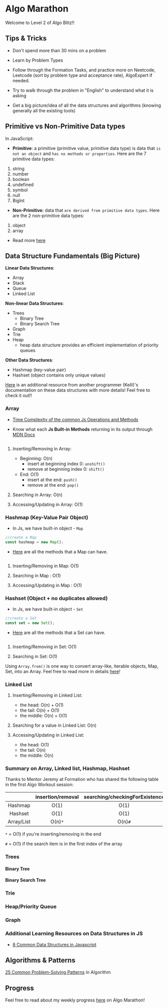 # Algo Marathon

Welcome to Level 2 of Algo Blitz!!

## Tips & Tricks

- Don't spend more than 30 mins on a problem

- Learn by Problem Types

- Follow through the Formation Tasks, and practice more on Neetcode, Leetcode (sort by problem type and acceptance rate), AlgoExpert if needed.

- Try to walk through the problem in "English" to understand what it is asking

- Get a big picture/idea of all the data structures and algorithms (knowing generally all the existing tools)

## Primitive vs Non-Primitive Data types 

In JavaScript: 

- **Primitive**: a primitive (primitive value, primitive data type) is data that `is not an object` and `has no methods or properties`. Here are the 7 primitive data types: 
1. string
2. number
3. boolean
4. undefined 
5. symbol
6. null
7. BigInt

- **Non-Primitive**: data that `are derived from primitive data types`. Here are the 2 non-primitive data types: 
1. object
2. array 

- Read more [here](https://www.geeksforgeeks.org/primitive-and-non-primitive-data-types-in-javascript/)

## Data Structure Fundamentals (Big Picture)

**Linear Data Structures**: 
- Array
- Stack 
- Queue
- Linked List 

**Non-linear Data Structures**: 
- Trees 
    - Binary Tree
    - Binary Search Tree
- Graph     
- Trie 
- Heap
    - heap data structure provides an efficient implementation of priority queues

**Other Data Structures**: 
- Hashmap (key-value pair)
- Hashset (object contains only unique values)

[Here](https://github.com/KellzCodes/python/tree/main/data-structures#data-structures) is an additional resource from another programmer (Kelli)'s documentation on these data structures with more details! Feel free to check it out!! 

### Array 

- [Time Complexity of the common Js Operations and Methods](https://medium.com/@ashfaqueahsan61/time-complexities-of-common-array-operations-in-javascript-c11a6a65a168)

- Know what each **Js Built-in Methods** returning in its output through [MDN Docs](https://developer.mozilla.org/en-US/docs/Web/JavaScript/Reference/Global_Objects/Array)

```js

```

1. Inserting/Removing in Array:  
    - Beginning: O(n)
        - insert at beginning index 0: `unshift()`
        - remove at beginning index 0: `shift()`
    - End: O(1)
        - insert at the end: `push()`
        - remove at the end: `pop()`

2. Searching in Array: O(n)

3. Accessing/Updating in Array: O(1)

### Hashmap (Key-Value Pair Object)
- In Js, we have built-in object - `Map`

```js
//create a Map
const hashmap = new Map(); 
```
- [Here](https://developer.mozilla.org/en-US/docs/Web/JavaScript/Reference/Global_Objects/Map) are all the methods that a Map can have.

```js

```

1. Inserting/Removing in Map: O(1)

2. Searching in Map : O(1)

3. Accessing/Updating in Map : O(1)


### Hashset (Object + no duplicates allowed)
- In Js, we have built-in object - `Set`

```js
//create a Set
const set = new Set(); 
```
- [Here](https://developer.mozilla.org/en-US/docs/Web/JavaScript/Reference/Global_Objects/Map) are all the methods that a Set can have.

```js

```

1. Inserting/Removing in Set: O(1)

2. Searching in Set: O(1)

<!-- 3. Accessing/Updating in Set: O(1) ? -->


Using `Array.from()` is one way to convert array-like, iterable objects, Map, Set, into an Array. Feel free to read more in details [here](https://attacomsian.com/blog/javascript-array-from)!


### Linked List 

1. Inserting/Removing in Linked List:
    - the head: O(n) + O(1)
    - the tail: O(n) + O(1)
    - the middle: O(n) + O(1)

2. Searching for a value in Linked List: O(n)

3. Accessing/Updating in Linked List: 
    - the head: O(1)
    - the tail: O(n)
    - the middle: O(n)

### Summary on Array, Linked list, Hashmap, Hashset

Thanks to Mentor Jeremy at Formation who has shared the following table in the first Algo Workout session: 

|  | insertion/removal   | searching/checkingForExistence  | accessing/updating/getValue  | 
| :-----: | :-: | :-: | :-: | 
| Hashmap | O(1)  | O(1)  | O(1)  | 
| Hashset | O(1)  | O(1)  | ? | 
| Array/List |  O(n)`*` | O(n)`#`  | O(1)  | 

`*` = O(1) if you're inserting/removing in the end

`#` = O(1) if the search item is in the first index of the array 

### Trees 

#### Binary Tree 

#### Binary Search Tree 

### Trie

### Heap/Priority Queue

### Graph

### Additional Learning Resources on Data Structures in JS
- [8 Common Data Structures in Javascript](https://betterprogramming.pub/8-common-data-structures-in-javascript-3d3537e69a27)


## Algorithms & Patterns
[25 Common Problem-Solving Patterns](https://designgurus.org/blog/grokking-leetcode) in Algorithm


## Progress 
Feel free to read about my weekly progress [here](https://github.com/ngl4/formation_journey/tree/main/AlgoMarathon/Progress) on Algo Marathon!
